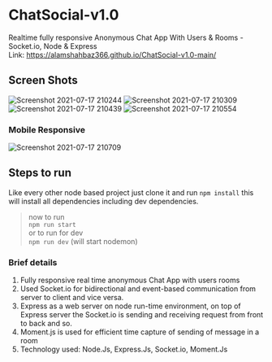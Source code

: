 # ChatSocial-v1.0

Realtime fully responsive Anonymous Chat App With Users & Rooms - Socket.io, Node & Express <br />
Link: https://alamshahbaz366.github.io/ChatSocial-v1.0-main/

## Screen Shots

![Screenshot 2021-07-17 210244](https://user-images.githubusercontent.com/67598673/126042236-9e53552d-1c0e-42db-97a3-ef885e3cc155.png)
![Screenshot 2021-07-17 210309](https://user-images.githubusercontent.com/67598673/126042240-95e92f1e-863b-4c1f-bb45-89d0e830fe8b.png)
![Screenshot 2021-07-17 210439](https://user-images.githubusercontent.com/67598673/126042237-39d373a7-5aca-46bd-b7c9-56b29c4cb1ee.png)
![Screenshot 2021-07-17 210554](https://user-images.githubusercontent.com/67598673/126042238-017f636e-28ea-4db4-a6ea-8acd9d9fa9e8.png)

### Mobile Responsive

![Screenshot 2021-07-17 210709](https://user-images.githubusercontent.com/67598673/126042239-333342b4-3a6e-4e46-b701-374a98310ec3.png)

## Steps to run 

Like every other node based project just clone it and run `npm install`
this will install all dependencies including dev dependencies.

> now to run <br />
> `npm run start` <br />
> or to run for dev <br />
> `npm run dev` (will start nodemon)

### Brief details

1. Fully responsive real time anonymous Chat App with users rooms
2. Used Socket.io for bidirectional and event-based communication from server to client and vice versa.
3. Express as a web server on node run-time environment, on top of Express server the Socket.io is sending and receiving request from front to back and so.
4. Moment.js is used for efficient time capture of sending of message in a room
5. Technology used: Node.Js, Express.Js, Socket.io, Moment.Js



